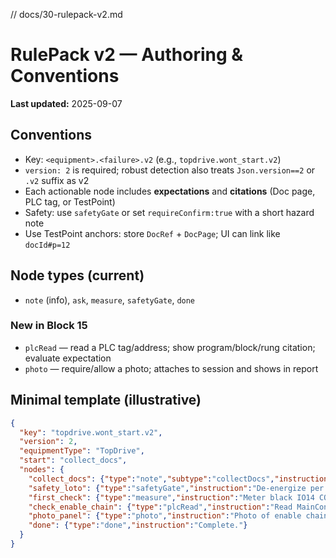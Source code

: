 // docs/30-rulepack-v2.md
# RulePack v2 — Authoring & Conventions
**Last updated:** 2025-09-07

## Conventions
- Key: `<equipment>.<failure>.v2` (e.g., `topdrive.wont_start.v2`)
- `version: 2` is required; robust detection also treats `Json.version==2` or `.v2` suffix as v2
- Each actionable node includes **expectations** and **citations** (Doc page, PLC tag, or TestPoint)
- Safety: use `safetyGate` or set `requireConfirm:true` with a short hazard note
- Use TestPoint anchors: store `DocRef` + `DocPage`; UI can link like `docId#p=12`

## Node types (current)
- `note` (info), `ask`, `measure`, `safetyGate`, `done`
### New in Block 15
- `plcRead` — read a PLC tag/address; show program/block/rung citation; evaluate expectation
- `photo` — require/allow a photo; attaches to session and shows in report

## Minimal template (illustrative)
```json
{
  "key": "topdrive.wont_start.v2",
  "version": 2,
  "equipmentType": "TopDrive",
  "start": "collect_docs",
  "nodes": {
    "collect_docs": {"type":"note","subtype":"collectDocs","instruction":"Upload schematics / IO / PLC exports.","passNext":"safety_loto"},
    "safety_loto": {"type":"safetyGate","instruction":"De-energize per LOTO.","requireConfirm":true,"hazardNote":"Arc-flash / stored energy.","passNext":"first_check","failNext":"done"},
    "first_check": {"type":"measure","instruction":"Meter black IO14 COM; red TB11-A1 with RUN cmd.","expect":24,"tolerance":2,"unit":"VDC","citation":"Doc p.34; TP:TB11-A1; Sig:I124.3","passNext":"branch_ok","failNext":"check_enable_chain"},
    "check_enable_chain": {"type":"plcRead","instruction":"Read MainContactorEnable (OB1).","tag":"MainContactorEnable","expect":{"op":"==","value":1},"citation":"PLC OB1 %I0.2","passNext":"photo_panel","failNext":"done"},
    "photo_panel": {"type":"photo","instruction":"Photo of enable chain relay + F3 fuse.","required":true,"citation":"Electrical p.12","next":"done"},
    "done": {"type":"done","instruction":"Complete."}
  }
}
